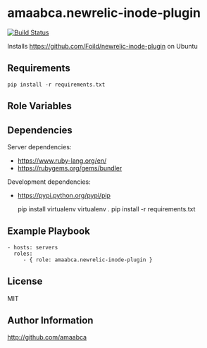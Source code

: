 amaabca.newrelic-inode-plugin
=========

[![Build Status](https://travis-ci.org/amaabca/ansible-newrelic-inode-plugin.svg)](https://travis-ci.org/amaabca/ansible-newrelic-inode-plugin)

Installs https://github.com/Foild/newrelic-inode-plugin on Ubuntu

Requirements
------------

    pip install -r requirements.txt

Role Variables
--------------


Dependencies
------------

Server dependencies: 
 - https://www.ruby-lang.org/en/
 - https://rubygems.org/gems/bundler

Development dependencies:
  - https://pypi.python.org/pypi/pip
  
    pip install virtualenv
    virtualenv .
    pip install -r requirements.txt

Example Playbook
----------------

    - hosts: servers
      roles:
         - { role: amaabca.newrelic-inode-plugin }

License
-------

MIT

Author Information
------------------

http://github.com/amaabca
